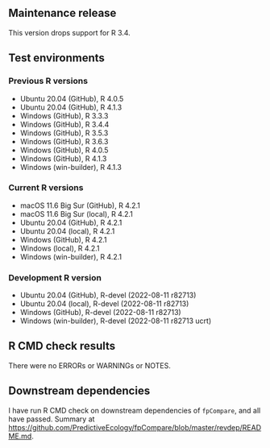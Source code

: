 ## Maintenance release

This version drops support for R 3.4.

## Test environments

### Previous R versions
* Ubuntu 20.04           (GitHub), R 4.0.5
* Ubuntu 20.04           (GitHub), R 4.1.3
* Windows                (GitHub), R 3.3.3
* Windows                (GitHub), R 3.4.4
* Windows                (GitHub), R 3.5.3
* Windows                (GitHub), R 3.6.3
* Windows                (GitHub), R 4.0.5
* Windows                (GitHub), R 4.1.3
* Windows           (win-builder), R 4.1.3

### Current R versions
* macOS 11.6 Big Sur     (GitHub), R 4.2.1
* macOS 11.6 Big Sur      (local), R 4.2.1
* Ubuntu 20.04           (GitHub), R 4.2.1
* Ubuntu 20.04            (local), R 4.2.1
* Windows                (GitHub), R 4.2.1
* Windows                 (local), R 4.2.1
* Windows           (win-builder), R 4.2.1

### Development R version
* Ubuntu 20.04          (GitHub), R-devel (2022-08-11 r82713)
* Ubuntu 20.04           (local), R-devel (2022-08-11 r82713)
* Windows               (GitHub), R-devel (2022-08-11 r82713)
* Windows          (win-builder), R-devel (2022-08-11 r82713 ucrt)

## R CMD check results

There were no ERRORs or WARNINGs or NOTES.

## Downstream dependencies

I have run R CMD check on downstream dependencies of `fpCompare`, and all have passed.
Summary at https://github.com/PredictiveEcology/fpCompare/blob/master/revdep/README.md.
